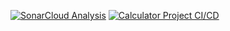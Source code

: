 [![SonarCloud Analysis](https://github.com/rakhidhomane/GithubActionsNodeReactProject/actions/workflows/github-actions-sonarqube.yml/badge.svg)](https://github.com/rakhidhomane/GithubActionsNodeReactProject/actions/workflows/github-actions-sonarqube.yml)
[![Calculator Project CI/CD](https://github.com/rakhidhomane/GithubActionsNodeReactProject/actions/workflows/main.yml/badge.svg?branch=main)](https://github.com/rakhidhomane/GithubActionsNodeReactProject/actions/workflows/main.yml)
